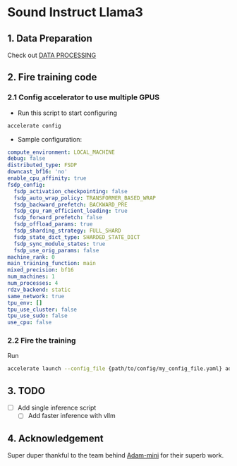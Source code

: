 # Sound Instruct Llama3

## 1. Data Preparation

Check out [DATA PROCESSING](data/README.md)

## 2. Fire training code

### 2.1 Config accelerator to use multiple GPUS

- Run this script to start configuring

```bash
accelerate config
```

- Sample configuration:

```yaml
compute_environment: LOCAL_MACHINE
debug: false
distributed_type: FSDP
downcast_bf16: 'no'
enable_cpu_affinity: true
fsdp_config:
  fsdp_activation_checkpointing: false
  fsdp_auto_wrap_policy: TRANSFORMER_BASED_WRAP
  fsdp_backward_prefetch: BACKWARD_PRE
  fsdp_cpu_ram_efficient_loading: true
  fsdp_forward_prefetch: false
  fsdp_offload_params: true
  fsdp_sharding_strategy: FULL_SHARD
  fsdp_state_dict_type: SHARDED_STATE_DICT
  fsdp_sync_module_states: true
  fsdp_use_orig_params: false
machine_rank: 0
main_training_function: main
mixed_precision: bf16
num_machines: 1
num_processes: 4
rdzv_backend: static
same_network: true
tpu_env: []
tpu_use_cluster: false
tpu_use_sudo: false
use_cpu: false
```

### 2.2 Fire the training

Run

```bash
accelerate launch --config_file {path/to/config/my_config_file.yaml} adam_mini_train.py
```

## 3. TODO

- [ ] Add single inference script
  - [ ] Add faster inference with vllm

## 4. Acknowledgement
Super duper thankful to the team behind [Adam-mini](https://github.com/zyushun/Adam-mini) for their superb work.
